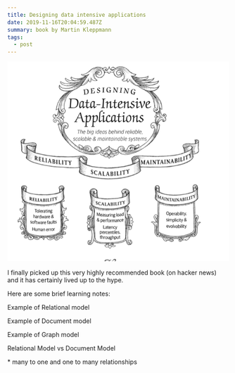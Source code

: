 ```yaml
---
title: Designing data intensive applications
date: 2019-11-16T20:04:59.487Z
summary: book by Martin Kleppmann
tags:
  - post
---
```

![](/static/img/screenshot-2019-11-14-at-11.37.49-pm.png)

I finally picked up this very highly recommended book (on hacker news) and it has certainly lived up to the hype.

Here are some brief learning notes:



Example of Relational model

Example of Document model

Example of Graph model

Relational Model vs Document Model



\* many to one and one to many relationships
